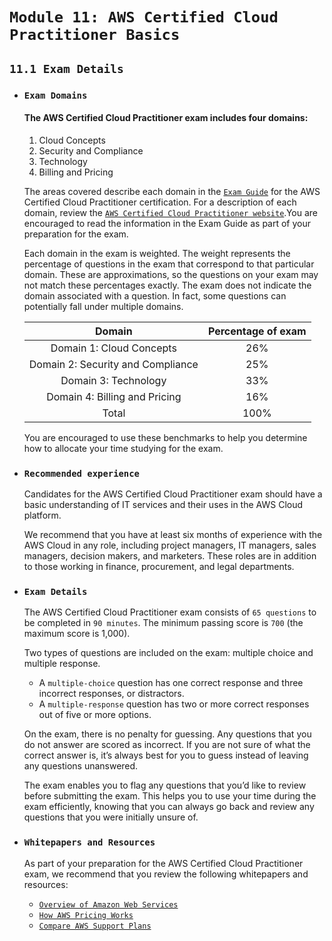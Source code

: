 # `Module 11: AWS Certified Cloud Practitioner Basics`

## `11.1 Exam Details`

- ### `Exam Domains`

  #### The AWS Certified Cloud Practitioner exam includes four domains:

  1. Cloud Concepts
  2. Security and Compliance
  3. Technology
  4. Billing and Pricing

  The areas covered describe each domain in the [`Exam Guide`](https://d1.awsstatic.com/training-and-certification/docs-cloud-practitioner/AWS-Certified-Cloud-Practitioner_Exam-Guide.pdf) for the AWS Certified Cloud Practitioner certification. For a description of each domain, review the [`AWS Certified Cloud Practitioner website`](https://aws.amazon.com/certification/certified-cloud-practitioner/).You are encouraged to read the information in the Exam Guide as part of your preparation for the exam.

  Each domain in the exam is weighted. The weight represents the percentage of questions in the exam that correspond to that particular domain. These are approximations, so the questions on your exam may not match these percentages exactly. The exam does not indicate the domain associated with a question. In fact, some questions can potentially fall under multiple domains.

  |              Domain               | Percentage of exam |
  | :-------------------------------: | :----------------: |
  |     Domain 1: Cloud Concepts      |        26%         |
  | Domain 2: Security and Compliance |        25%         |
  |       Domain 3: Technology        |        33%         |
  |   Domain 4: Billing and Pricing   |        16%         |
  |               Total               |        100%        |

  You are encouraged to use these benchmarks to help you determine how to allocate your time studying for the exam.

- ### `Recommended experience`

  Candidates for the AWS Certified Cloud Practitioner exam should have a basic understanding of IT services and their uses in the AWS Cloud platform.

  We recommend that you have at least six months of experience with the AWS Cloud in any role, including project managers, IT managers, sales managers, decision makers, and marketers. These roles are in addition to those working in finance, procurement, and legal departments.

- ### `Exam Details`

  The AWS Certified Cloud Practitioner exam consists of `65 questions` to be completed in `90 minutes`. The minimum passing score is `700` (the maximum score is 1,000).

  Two types of questions are included on the exam: multiple choice and multiple response.

  - A `multiple-choice` question has one correct response and three incorrect responses, or distractors.
  - A `multiple-response` question has two or more correct responses out of five or more options.

  On the exam, there is no penalty for guessing. Any questions that you do not answer are scored as incorrect. If you are not sure of what the correct answer is, it’s always best for you to guess instead of leaving any questions unanswered.

  The exam enables you to flag any questions that you’d like to review before submitting the exam. This helps you to use your time during the exam efficiently, knowing that you can always go back and review any questions that you were initially unsure of.

- ### `Whitepapers and Resources`

  As part of your preparation for the AWS Certified Cloud Practitioner exam, we recommend that you review the following whitepapers and resources:

  - [`Overview of Amazon Web Services`](https://d1.awsstatic.com/whitepapers/aws-overview.pdf)
  - [`How AWS Pricing Works`](https://docs.aws.amazon.com/whitepapers/latest/how-aws-pricing-works/abstract-and-introduction.html)
  - [`Compare AWS Support Plans`](https://aws.amazon.com/premiumsupport/plans/)
